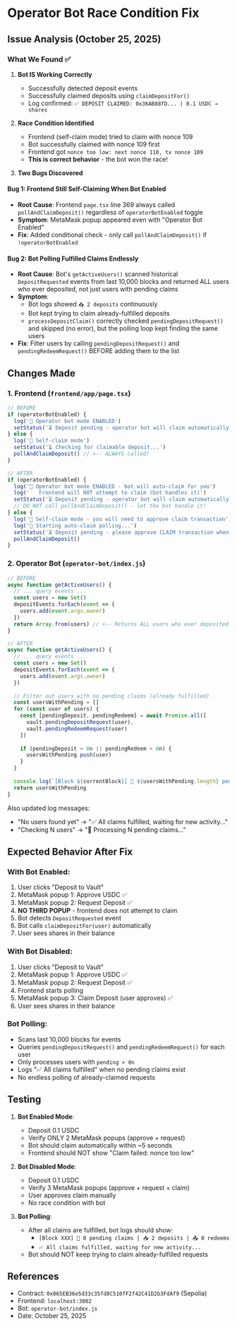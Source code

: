 # Operator Bot Race Condition Fix

## Issue Analysis (October 25, 2025)

### What We Found ✅

1. **Bot IS Working Correctly**
   - Successfully detected deposit events
   - Successfully claimed deposits using `claimDepositFor()`
   - Log confirmed: `✅ DEPOSIT CLAIMED: 0x36AB88fD... | 0.1 USDC → shares`

2. **Race Condition Identified**
   - Frontend (self-claim mode) tried to claim with nonce 109
   - Bot successfully claimed with nonce 109 first
   - Frontend got `nonce too low: next nonce 110, tx nonce 109`
   - **This is correct behavior** - the bot won the race!

3. **Two Bugs Discovered**

#### Bug 1: Frontend Still Self-Claiming When Bot Enabled
- **Root Cause**: Frontend `page.tsx` line 369 always called `pollAndClaimDeposit()` regardless of `operatorBotEnabled` toggle
- **Symptom**: MetaMask popup appeared even with "Operator Bot Enabled"
- **Fix**: Added conditional check - only call `pollAndClaimDeposit()` if `!operatorBotEnabled`

#### Bug 2: Bot Polling Fulfilled Claims Endlessly
- **Root Cause**: Bot's `getActiveUsers()` scanned historical `DepositRequested` events from last 10,000 blocks and returned ALL users who ever deposited, not just users with pending claims
- **Symptom**: 
  - Bot logs showed `📥 2 deposits` continuously
  - Bot kept trying to claim already-fulfilled deposits
  - `processDepositClaim()` correctly checked `pendingDepositRequest()` and skipped (no error), but the polling loop kept finding the same users
- **Fix**: Filter users by calling `pendingDepositRequest()` and `pendingRedeemRequest()` BEFORE adding them to the list

## Changes Made

### 1. Frontend (`frontend/app/page.tsx`)
```typescript
// BEFORE
if (operatorBotEnabled) {
  log('🤖 Operator bot mode ENABLED')
  setStatus('⏳ Deposit pending - operator bot will claim automatically')
} else {
  log('👤 Self-claim mode')
  setStatus('⏳ Checking for claimable deposit...')
  pollAndClaimDeposit() // <-- ALWAYS called!
}

// AFTER
if (operatorBotEnabled) {
  log('🤖 Operator bot mode ENABLED - bot will auto-claim for you')
  log('   Frontend will NOT attempt to claim (bot handles it)')
  setStatus('⏳ Deposit pending - operator bot will claim automatically')
  // DO NOT call pollAndClaimDeposit() - let the bot handle it!
} else {
  log('👤 Self-claim mode - you will need to approve claim transaction')
  log('🔄 Starting auto-claim polling...')
  setStatus('⏳ Deposit pending - please approve CLAIM transaction when it appears')
  pollAndClaimDeposit()
}
```

### 2. Operator Bot (`operator-bot/index.js`)
```javascript
// BEFORE
async function getActiveUsers() {
  // ... query events ...
  const users = new Set()
  depositEvents.forEach(event => {
    users.add(event.args.owner)
  })
  return Array.from(users) // <-- Returns ALL users who ever deposited!
}

// AFTER
async function getActiveUsers() {
  // ... query events ...
  const users = new Set()
  depositEvents.forEach(event => {
    users.add(event.args.owner)
  })
  
  // Filter out users with no pending claims (already fulfilled)
  const usersWithPending = []
  for (const user of users) {
    const [pendingDeposit, pendingRedeem] = await Promise.all([
      vault.pendingDepositRequest(user),
      vault.pendingRedeemRequest(user)
    ])
    
    if (pendingDeposit > 0n || pendingRedeem > 0n) {
      usersWithPending.push(user)
    }
  }
  
  console.log(`[Block ${currentBlock}] 👥 ${usersWithPending.length} pending claims | 📥 ${depositEvents.length} deposits | 📤 ${redeemEvents.length} redeems`)
  return usersWithPending
}
```

Also updated log messages:
- "No users found yet" → "✅ All claims fulfilled, waiting for new activity..."
- "Checking N users" → "🔄 Processing N pending claims..."

## Expected Behavior After Fix

### With Bot Enabled:
1. User clicks "Deposit to Vault"
2. MetaMask popup 1: Approve USDC ✅
3. MetaMask popup 2: Request Deposit ✅
4. **NO THIRD POPUP** - frontend does not attempt to claim
5. Bot detects `DepositRequested` event
6. Bot calls `claimDepositFor(user)` automatically
7. User sees shares in their balance

### With Bot Disabled:
1. User clicks "Deposit to Vault"
2. MetaMask popup 1: Approve USDC ✅
3. MetaMask popup 2: Request Deposit ✅
4. Frontend starts polling
5. MetaMask popup 3: Claim Deposit (user approves) ✅
6. User sees shares in their balance

### Bot Polling:
- Scans last 10,000 blocks for events
- Queries `pendingDepositRequest()` and `pendingRedeemRequest()` for each user
- Only processes users with `pending > 0n`
- Logs "✅ All claims fulfilled" when no pending claims exist
- No endless polling of already-claimed requests

## Testing

1. **Bot Enabled Mode**:
   - Deposit 0.1 USDC
   - Verify ONLY 2 MetaMask popups (approve + request)
   - Bot should claim automatically within ~5 seconds
   - Frontend should NOT show "Claim failed: nonce too low"

2. **Bot Disabled Mode**:
   - Deposit 0.1 USDC
   - Verify 3 MetaMask popups (approve + request + claim)
   - User approves claim manually
   - No race condition with bot

3. **Bot Polling**:
   - After all claims are fulfilled, bot logs should show:
     - `[Block XXX] 👥 0 pending claims | 📥 2 deposits | 📤 0 redeems`
     - `✅ All claims fulfilled, waiting for new activity...`
   - Bot should NOT keep trying to claim already-fulfilled requests

## References

- Contract: `0x065EB36e5d33c35fd8C510fF2f42C41D2b3FdAf9` (Sepolia)
- Frontend: `localhost:3002`
- Bot: `operator-bot/index.js`
- Date: October 25, 2025

